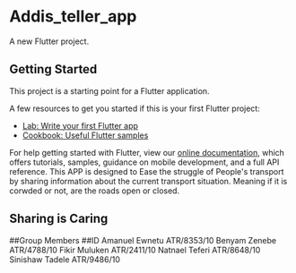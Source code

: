 # Addis_teller_app

A new Flutter project.

## Getting Started

This project is a starting point for a Flutter application.

A few resources to get you started if this is your first Flutter project:

- [Lab: Write your first Flutter app](https://flutter.dev/docs/get-started/codelab)
- [Cookbook: Useful Flutter samples](https://flutter.dev/docs/cookbook)

For help getting started with Flutter, view our
[online documentation](https://flutter.dev/docs), which offers tutorials,
samples, guidance on mobile development, and a full API reference.
This APP is designed to Ease the struggle of People's transport by sharing information about the current transport situation.
Meaning if it is corwded or not, are the roads open or closed.
## Sharing is Caring

 ##Group Members          ##ID
Amanuel Ewnetu       ATR/8353/10
Benyam Zenebe        ATR/4788/10
Fikir Muluken        ATR/2411/10
Natnael Teferi       ATR/8648/10
Sinishaw Tadele      ATR/9486/10
